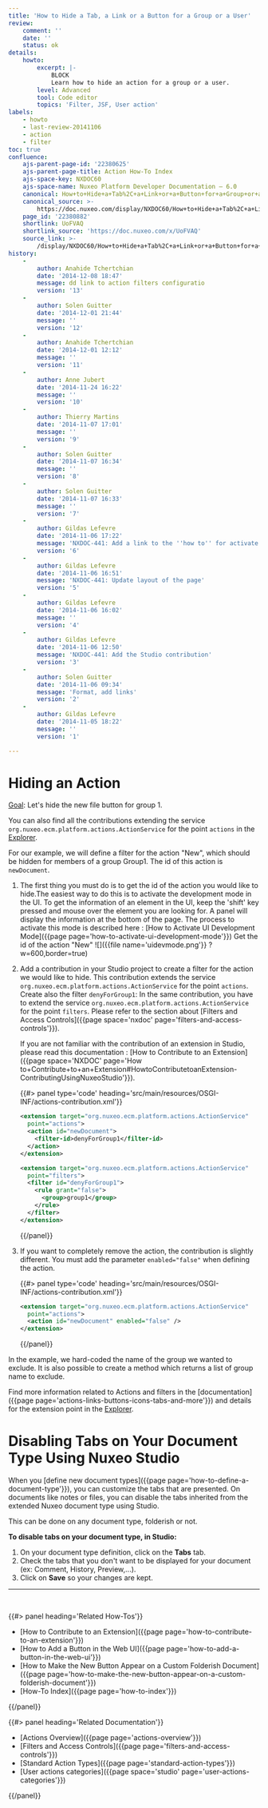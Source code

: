 ```yaml
---
title: 'How to Hide a Tab, a Link or a Button for a Group or a User'
review:
    comment: ''
    date: ''
    status: ok
details:
    howto:
        excerpt: |-
            BLOCK
            Learn how to hide an action for a group or a user.
        level: Advanced
        tool: Code editor
        topics: 'Filter, JSF, User action'
labels:
    - howto
    - last-review-20141106
    - action
    - filter
toc: true
confluence:
    ajs-parent-page-id: '22380625'
    ajs-parent-page-title: Action How-To Index
    ajs-space-key: NXDOC60
    ajs-space-name: Nuxeo Platform Developer Documentation — 6.0
    canonical: How+to+Hide+a+Tab%2C+a+Link+or+a+Button+for+a+Group+or+a+User
    canonical_source: >-
        https://doc.nuxeo.com/display/NXDOC60/How+to+Hide+a+Tab%2C+a+Link+or+a+Button+for+a+Group+or+a+User
    page_id: '22380882'
    shortlink: UoFVAQ
    shortlink_source: 'https://doc.nuxeo.com/x/UoFVAQ'
    source_link: >-
        /display/NXDOC60/How+to+Hide+a+Tab%2C+a+Link+or+a+Button+for+a+Group+or+a+User
history:
    - 
        author: Anahide Tchertchian
        date: '2014-12-08 18:47'
        message: dd link to action filters configuratio
        version: '13'
    - 
        author: Solen Guitter
        date: '2014-12-01 21:44'
        message: ''
        version: '12'
    - 
        author: Anahide Tchertchian
        date: '2014-12-01 12:12'
        message: ''
        version: '11'
    - 
        author: Anne Jubert
        date: '2014-11-24 16:22'
        message: ''
        version: '10'
    - 
        author: Thierry Martins
        date: '2014-11-07 17:01'
        message: ''
        version: '9'
    - 
        author: Solen Guitter
        date: '2014-11-07 16:34'
        message: ''
        version: '8'
    - 
        author: Solen Guitter
        date: '2014-11-07 16:33'
        message: ''
        version: '7'
    - 
        author: Gildas Lefevre
        date: '2014-11-06 17:22'
        message: 'NXDOC-441: Add a link to the ''how to'' for activate the dev mode'
        version: '6'
    - 
        author: Gildas Lefevre
        date: '2014-11-06 16:51'
        message: 'NXDOC-441: Update layout of the page'
        version: '5'
    - 
        author: Gildas Lefevre
        date: '2014-11-06 16:02'
        message: ''
        version: '4'
    - 
        author: Gildas Lefevre
        date: '2014-11-06 12:50'
        message: 'NXDOC-441: Add the Studio contribution'
        version: '3'
    - 
        author: Solen Guitter
        date: '2014-11-06 09:34'
        message: 'Format, add links'
        version: '2'
    - 
        author: Gildas Lefevre
        date: '2014-11-05 18:22'
        message: ''
        version: '1'

---
```

# Hiding an Action

<u>Goal</u>: Let's hide the new file button for group 1.

You can also find all the contributions extending the service `org.nuxeo.ecm.platform.actions.ActionService` for the point `actions` in the [Explorer](http://explorer.nuxeo.org/nuxeo/site/distribution/Nuxeo%20Platform-6.0/viewExtensionPoint/org.nuxeo.ecm.platform.actions.ActionService--actions).

For our example, we will define a filter for the action "New", which should be hidden for members of a group Group1\. The id of this action is `newDocument`.

1.  The first thing you must do is to get the id of the action you would like to hide.The easiest way to do this is to activate the development mode in the UI. To get the information of an element in the UI, keep the 'shift' key pressed and mouse over the element you are looking for. A panel will display the information at the bottom of the page. The process to activate this mode is described here : [How to Activate UI Development Mode]({{page page='how-to-activate-ui-development-mode'}})
    Get the id of the action "New"
    ![]({{file name='uidevmode.png'}} ?w=600,border=true)
2.  Add a contribution in your Studio project to create a filter for the action we would like to hide. This contribution extends the service `org.nuxeo.ecm.platform.actions.ActionService` for the point `actions`. Create also the filter `denyForGroup1`: In the same contribution, you have to extend the service `org.nuxeo.ecm.platform.actions.ActionService` for the point `filters`. Please refer to the section about [Filters and Access Controls]({{page space='nxdoc' page='filters-and-access-controls'}}).

    If you are not familiar with the contribution of an extension in Studio, please read this documentation : [How to Contribute to an Extension]({{page space='NXDOC' page='How to+Contribute+to+an+Extension#HowtoContributetoanExtension-ContributingUsingNuxeoStudio'}}).

    {{#> panel type='code' heading='src/main/resources/OSGI-INF/actions-contribution.xml'}}

    ```xml
    <extension target="org.nuxeo.ecm.platform.actions.ActionService"
      point="actions">
      <action id="newDocument">
        <filter-id>denyForGroup1</filter-id>
      </action>
    </extension>

    <extension target="org.nuxeo.ecm.platform.actions.ActionService"
      point="filters">
      <filter id="denyForGroup1">
        <rule grant="false">
          <group>group1</group>
        </rule>
      </filter>
    </extension>
    ```

    {{/panel}}
3.  If you want to completely remove the action, the contribution is slightly different. You must add the parameter `enabled="false"` when defining the action.

    {{#> panel type='code' heading='src/main/resources/OSGI-INF/actions-contribution.xml'}}

    ```xml
    <extension target="org.nuxeo.ecm.platform.actions.ActionService"
      point="actions">
      <action id="newDocument" enabled="false" />
    </extension>
    ```

    {{/panel}}

In the example, we hard-coded the name of the group we wanted to exclude. It is also possible to create a method which returns a list of group name to exclude.

Find more information related to Actions and filters in the [documentation]({{page page='actions-links-buttons-icons-tabs-and-more'}}) and details for the extension point in the [Explorer](http://explorer.nuxeo.org/nuxeo/site/distribution/Nuxeo%20Platform-6.0/viewExtensionPoint/org.nuxeo.ecm.platform.actions.ActionService--filters).

# Disabling Tabs on Your Document Type Using Nuxeo Studio

When you [define new document types]({{page page='how-to-define-a-document-type'}}), you can customize the tabs that are presented. On documents like notes or files, you can disable the tabs inherited from the extended Nuxeo document type using Studio.

This can be done on any document type, folderish or not.

**To disable tabs on your document type, in Studio:**

1.  On your document type definition, click on the **Tabs** tab.
2.  Check the tabs that you don't want to be displayed for your document (ex: Comment, History, Preview,...).
3.  Click on **Save** so your changes are kept.

* * *

&nbsp;

<div class="row" data-equalizer data-equalize-on="medium"><div class="column medium-6">{{#> panel heading='Related How-Tos'}}

*   [How to Contribute to an Extension]({{page page='how-to-contribute-to-an-extension'}})
*   [How to Add a Button in the Web UI]({{page page='how-to-add-a-button-in-the-web-ui'}})
*   [How to Make the New Button Appear on a Custom Folderish Document]({{page page='how-to-make-the-new-button-appear-on-a-custom-folderish-document'}})
*   [How-To Index]({{page page='how-to-index'}})

{{/panel}}</div><div class="column medium-6">{{#> panel heading='Related Documentation'}}

*   [Actions Overview]({{page page='actions-overview'}})
*   [Filters and Access Controls]({{page page='filters-and-access-controls'}})
*   [Standard Action Types]({{page page='standard-action-types'}})
*   [User actions categories]({{page space='studio' page='user-actions-categories'}})

{{/panel}}</div></div>